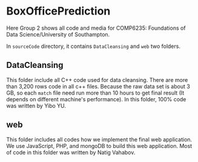 # BoxOfficePrediction

Here Group 2 shows all code and media for COMP6235: Foundations of Data Science/University of Southampton. 

In <code>sourceCode</code> directory, it contains <code>DataCleansing</code> and <code>web</code> two folders. 

<h2>DataCleansing</h2>

This folder include all C++ code used for data cleansing. There are more than 3,200 rows code in all c++ files. Because the raw data set is about 3 GB, so each <code>match</code> file need run more than 10 hours to get final result (It depends on different machine's performance). In this folder, 100% code was written by Yibo YU. 

<h2>web</h2>

This folder includes all codes how we implement the final web application. We use JavaScript, PHP, and mongoDB to build this web application. Most of code in this folder was written by Natig Vahabov.



